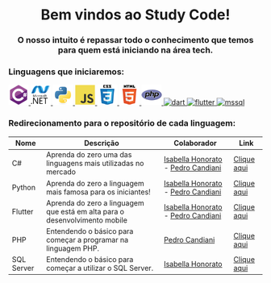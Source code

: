 <h1 align="center">Bem vindos ao Study Code!</h1>
<h3 align="center">O nosso intuito é repassar todo o conhecimento que temos para quem está iniciando na área tech.</h3>

<h3 align="left">Linguagens que iniciaremos:</h3>

<p align="left"> 
<a href="https://www.w3schools.com/cs/" target="_blank" rel="noreferrer"> <img src="https://raw.githubusercontent.com/devicons/devicon/master/icons/csharp/csharp-original.svg" alt="csharp" width="40" height="40"/> </a> 
<a href="https://dotnet.microsoft.com/" target="_blank" rel="noreferrer"> <img src="https://raw.githubusercontent.com/devicons/devicon/master/icons/dot-net/dot-net-original-wordmark.svg" alt="dotnet" width="40" height="40"/> </a> 
<a href="https://www.python.org" target="_blank" rel="noreferrer"> <img src="https://raw.githubusercontent.com/devicons/devicon/master/icons/python/python-original.svg" alt="python" width="40" height="40"/> </a>
<a href="https://developer.mozilla.org/en-US/docs/Web/JavaScript" target="_blank" rel="noreferrer"> <img src="https://raw.githubusercontent.com/devicons/devicon/master/icons/javascript/javascript-original.svg" alt="javascript" width="40" height="40"/> </a> 
<a href="https://www.w3schools.com/css/" target="_blank" rel="noreferrer"> <img src="https://raw.githubusercontent.com/devicons/devicon/master/icons/css3/css3-original-wordmark.svg" alt="css3" width="40" height="40"/> </a> 
<a href="https://www.w3.org/html/" target="_blank" rel="noreferrer"> <img src="https://raw.githubusercontent.com/devicons/devicon/master/icons/html5/html5-original-wordmark.svg" alt="html5" width="40" height="40"/> </a> 
<a href="https://www.php.net" target="_blank" rel="noreferrer"> <img src="https://raw.githubusercontent.com/devicons/devicon/master/icons/php/php-original.svg" alt="php" width="40" height="40"/> </a>
<a href="https://dart.dev" target="_blank" rel="noreferrer"> <img src="https://www.vectorlogo.zone/logos/dartlang/dartlang-icon.svg" alt="dart" width="40" height="40"/> </a>
<a href="https://flutter.dev" target="_blank" rel="noreferrer"> <img src="https://www.vectorlogo.zone/logos/flutterio/flutterio-icon.svg" alt="flutter" width="40" height="40"/> </a> 
<a href="https://www.microsoft.com/en-us/sql-server" target="_blank" rel="noreferrer"> <img src="https://www.svgrepo.com/show/303229/microsoft-sql-server-logo.svg" alt="mssql" width="40" height="40"/> </a>
</p>

<h3 align="left">Redirecionamento para o repositório de cada linguagem:</h3>

| Nome | Descrição | Colaborador | Link |
| ------ | ------ | ------ | ------ |
| C# | Aprenda do zero uma das linguagens mais utilizadas no mercado | [Isabella Honorato](https://github.com/isahonorato) - [Pedro Candiani](https://github.com/PedroRC547) | [Clique aqui](https://github.com/) |
| Python | Aprenda do zero a linguagem mais famosa para os iniciantes! | [Isabella Honorato](https://github.com/isahonorato) - [Pedro Candiani](https://github.com/PedroRC547) | [Clique aqui](https://github.com/) |
| Flutter | Aprenda do zero a linguagem que está em alta para o desenvolvimento mobile | [Isabella Honorato](https://github.com/isahonorato) - [Pedro Candiani](https://github.com/PedroRC547) | [Clique aqui](https://github.com/) |
| PHP | Entendendo o básico para começar a programar na linguagem PHP. | [Pedro Candiani](https://github.com/PedroRC547) | [Clique aqui](https://github.com/) |
| SQL Server | Entendendo o básico para começar a utilizar o SQL Server. | [Isabella Honorato](https://github.com/isahonorato) | [Clique aqui](https://github.com/) |
